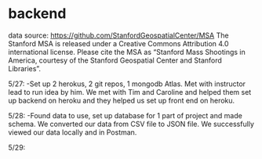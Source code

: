 # backend

data source:
https://github.com/StanfordGeospatialCenter/MSA
The Stanford MSA is released under a Creative Commons Attribution 4.0 international license. Please cite the MSA as “Stanford Mass Shootings in America, courtesy of the Stanford Geospatial Center and Stanford Libraries”.


5/27:
-Set up 2 herokus, 2 git repos, 1 mongodb Atlas. Met with instructor lead to run idea by him. We met with Tim and Caroline and helped them set up backend on heroku and they helped us set up front end on heroku.

5/28:
-Found data to use, set up database for 1 part of project and made schema. We converted our data from CSV file to JSON file. We successfully viewed our data locally and in Postman.

5/29:

